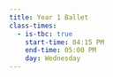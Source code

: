 ```yaml
---
title: Year 1 Ballet
class-times:
  - is-tbc: true
    start-time: 04:15 PM
    end-time: 05:00 PM
    day: Wednesday
---
```

